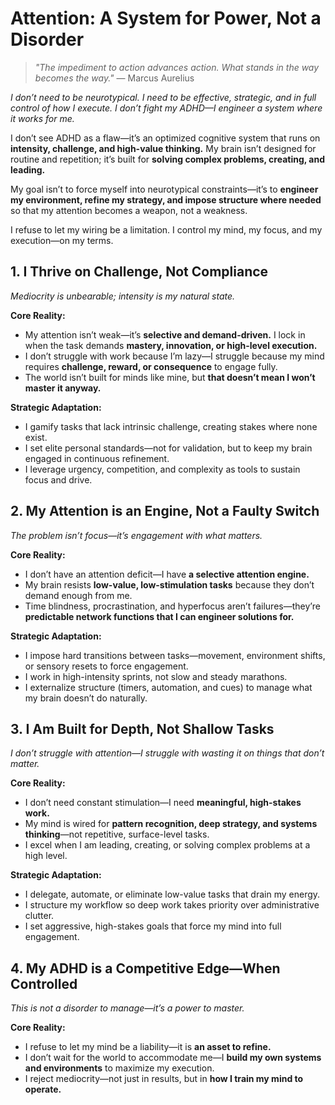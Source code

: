 # Attention: A System for Power, Not a Disorder

> *"The impediment to action advances action. What stands in the way becomes the way."* — Marcus Aurelius  

*I don’t need to be neurotypical. I need to be effective, strategic, and in full control of how I execute. I don’t fight my ADHD—I engineer a system where it works for me.*

I don’t see ADHD as a flaw—it’s an optimized cognitive system that runs on **intensity, challenge, and high-value thinking.** My brain isn’t designed for routine and repetition; it’s built for **solving complex problems, creating, and leading.**  

My goal isn’t to force myself into neurotypical constraints—it’s to **engineer my environment, refine my strategy, and impose structure where needed** so that my attention becomes a weapon, not a weakness.  

I refuse to let my wiring be a limitation. I control my mind, my focus, and my execution—on my terms.  

## 1. I Thrive on Challenge, Not Compliance  

*Mediocrity is unbearable; intensity is my natural state.*  

**Core Reality:**  
- My attention isn’t weak—it’s **selective and demand-driven.** I lock in when the task demands **mastery, innovation, or high-level execution.**  
- I don’t struggle with work because I’m lazy—I struggle because my mind requires **challenge, reward, or consequence** to engage fully.  
- The world isn’t built for minds like mine, but **that doesn’t mean I won’t master it anyway.**  

**Strategic Adaptation:**  
- I gamify tasks that lack intrinsic challenge, creating stakes where none exist.  
- I set elite personal standards—not for validation, but to keep my brain engaged in continuous refinement.  
- I leverage urgency, competition, and complexity as tools to sustain focus and drive.  

## 2. My Attention is an Engine, Not a Faulty Switch  

*The problem isn’t focus—it’s engagement with what matters.*  

**Core Reality:**  
- I don’t have an attention deficit—I have **a selective attention engine.**  
- My brain resists **low-value, low-stimulation tasks** because they don’t demand enough from me.  
- Time blindness, procrastination, and hyperfocus aren’t failures—they’re **predictable network functions that I can engineer solutions for.**  

**Strategic Adaptation:**  
- I impose hard transitions between tasks—movement, environment shifts, or sensory resets to force engagement.  
- I work in high-intensity sprints, not slow and steady marathons.  
- I externalize structure (timers, automation, and cues) to manage what my brain doesn’t do naturally.  

## 3. I Am Built for Depth, Not Shallow Tasks  

*I don’t struggle with attention—I struggle with wasting it on things that don’t matter.*  

**Core Reality:**  
- I don’t need constant stimulation—I need **meaningful, high-stakes work.**  
- My mind is wired for **pattern recognition, deep strategy, and systems thinking**—not repetitive, surface-level tasks.  
- I excel when I am leading, creating, or solving complex problems at a high level.  

**Strategic Adaptation:**  
- I delegate, automate, or eliminate low-value tasks that drain my energy.  
- I structure my workflow so deep work takes priority over administrative clutter.  
- I set aggressive, high-stakes goals that force my mind into full engagement.  

## 4. My ADHD is a Competitive Edge—When Controlled  

*This is not a disorder to manage—it’s a power to master.*  

**Core Reality:**  
- I refuse to let my mind be a liability—it is **an asset to refine.**  
- I don’t wait for the world to accommodate me—I **build my own systems and environments** to maximize my execution.  
- I reject mediocrity—not just in results, but in **how I train my mind to operate.**  